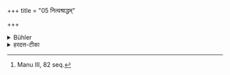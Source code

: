 +++
title = "05 नित्यश्राद्धम्"

+++

<details><summary>Bühler</summary>

5. (Now follows) the daily funeral-oblation. [^2] 


[^2]:  Manu III, 82 seq.
</details>

<details><summary>हरदत्त-टीका</summary>

## सूत्रम्
नित्यश्राद्धम् ॥ ६॥  
### टिप्पनी
अथाऽहरहः कर्तव्यं श्राद्धमुच्यते । तस्य नित्यश्राद्धमिति नाम ॥ ६ ॥
</details>
